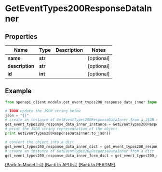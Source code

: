 # GetEventTypes200ResponseDataInner


## Properties
Name | Type | Description | Notes
------------ | ------------- | ------------- | -------------
**name** | **str** |  | [optional] 
**description** | **str** |  | [optional] 
**id** | **int** |  | [optional] 

## Example

```python
from openapi_client.models.get_event_types200_response_data_inner import GetEventTypes200ResponseDataInner

# TODO update the JSON string below
json = "{}"
# create an instance of GetEventTypes200ResponseDataInner from a JSON string
get_event_types200_response_data_inner_instance = GetEventTypes200ResponseDataInner.from_json(json)
# print the JSON string representation of the object
print GetEventTypes200ResponseDataInner.to_json()

# convert the object into a dict
get_event_types200_response_data_inner_dict = get_event_types200_response_data_inner_instance.to_dict()
# create an instance of GetEventTypes200ResponseDataInner from a dict
get_event_types200_response_data_inner_form_dict = get_event_types200_response_data_inner.from_dict(get_event_types200_response_data_inner_dict)
```
[[Back to Model list]](../README.md#documentation-for-models) [[Back to API list]](../README.md#documentation-for-api-endpoints) [[Back to README]](../README.md)


